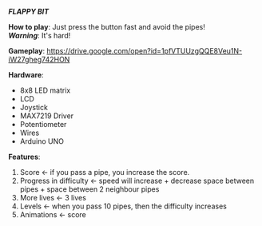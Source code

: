 ***FLAPPY BIT***

**How to play**: Just press the button fast and avoid the pipes!  
***Warning***: It's hard!

**Gameplay**: https://drive.google.com/open?id=1pfVTUUzgQQE8Veu1N-iW27gheg742HON

**Hardware**: 
- 8x8 LED matrix
- LCD
- Joystick
- MAX7219 Driver
- Potentiometer
- Wires
- Arduino UNO

**Features**:

1) Score <- if you pass a pipe, you increase the score.
2) Progress in difficulty <- speed will increase + decrease space between pipes + space between 2 neighbour pipes
3) More lives <- 3 lives
4) Levels <- when you pass 10 pipes, then the difficulty increases
5) Animations <- score

